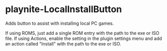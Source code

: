 # playnite-LocalInstallButton
Adds button to assist with installing local PC games.

If using ROMS, just add a single ROM entry with the path to the exe or ISO file.
If using Actions, enable the setting in the plugin settings menu and add an action called "Install" with the path to the exe or ISO.
